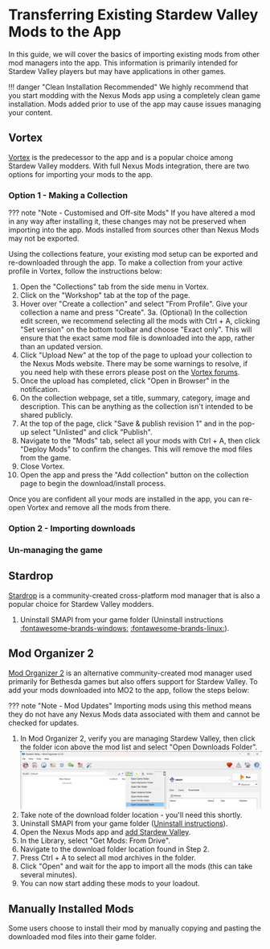 # Transferring Existing Stardew Valley Mods to the App

In this guide, we will cover the basics of importing existing mods from other mod managers into the app. This information is primarily intended for Stardew Valley players but may have applications in other games. 

!!! danger "Clean Installation Recommended"
    We highly recommend that you start modding with the Nexus Mods app using a completely clean game installation. Mods added prior to use of the app may cause issues managing your content.

## Vortex
[Vortex](https://www.nexusmods.com/site/mods/1) is the predecessor to the app and is a popular choice among Stardew Valley modders. With full Nexus Mods integration, there are two options for importing your mods to the app. 

### Option 1 - Making a Collection
??? note "Note - Customised and Off-site Mods"
    If you have altered a mod in any way after installing it, these changes may not be preserved when importing into the app. Mods installed from sources other than Nexus Mods may not be exported. 

Using the collections feature, your existing mod setup can be exported and re-downloaded through the app. To make a collection from your active profile in Vortex, follow the instructions below:

1. Open the "Collections" tab from the side menu in Vortex.
2. Click on the "Workshop" tab at the top of the page. 
3. Hover over "Create a collection" and select "From Profile". Give your collection a name and press "Create". 
    3a. (Optional) In the collection edit screen, we recommend selecting all the mods with Ctrl + A, clicking "Set version" on the bottom toolbar and choose "Exact only". This will ensure that the exact same mod file is downloaded into the app, rather than an updated version. 
4. Click "Upload New" at the top of the page to upload your collection to the Nexus Mods website. There may be some warnings to resolve, if you need help with these errors please post on the [Vortex forums](https://forums.nexusmods.com/forum/4306-vortex-support/).
5. Once the upload has completed, click "Open in Browser" in the notification.
6. On the collection webpage, set a title, summary, category, image and description. This can be anything as the collection isn't intended to be shared publicly. 
7. At the top of the page, click "Save & publish revision 1" and in the pop-up select "Unlisted" and click "Publish". 
8. Navigate to the "Mods" tab, select all your mods with Ctrl + A, then click "Deploy Mods" to confirm the changes. This will remove the mod files from the game.
9. Close Vortex.
10. Open the app and press the "Add collection" button on the collection page to begin the download/install process.

Once you are confident all your mods are installed in the app, you can re-open Vortex and remove all the mods from there.

### Option 2 - Importing downloads


### Un-managing the game

## Stardrop
[Stardrop](https://www.nexusmods.com/stardewvalley/mods/10455) is a community-created cross-platform mod manager that is also a popular choice for Stardew Valley modders. 

1. Uninstall SMAPI from your game folder (Uninstall instructions [:fontawesome-brands-windows:](https://stardewvalleywiki.com/Modding:Installing_SMAPI_on_Windows#Uninstall) [:fontawesome-brands-linux:](https://stardewvalleywiki.com/Modding:Installing_SMAPI_on_Linux#Uninstall)).

## Mod Organizer 2
[Mod Organizer 2](https://www.nexusmods.com/skyrimspecialedition/mods/6194) is an alternative community-created mod manager used primarily for Bethesda games but also offers support for Stardew Valley. To add your mods downloaded into MO2 to the app, follow the steps below:

??? note "Note - Mod Updates"
    Importing mods using this method means they do not have any Nexus Mods data associated with them and cannot be checked for updates.

1. In Mod Organizer 2, verify you are managing Stardew Valley, then click the folder icon above the mod list and select "Open Downloads Folder".
    ![The Mod Organizer 2 UI showing the button to open the download folder](../images/MO2DownloadFolder.webp)
2. Take note of the download folder location - you'll need this shortly.
3. Uninstall SMAPI from your game folder ([Uninstall instructions](https://stardewvalleywiki.com/Modding:Installing_SMAPI_on_Windows#Uninstall)).
4. Open the Nexus Mods app and [add Stardew Valley](../gettingstarted/AddGames.md).
5. In the Library, select "Get Mods: From Drive".
6. Navigate to the download folder location found in Step 2.
7. Press Ctrl + A to select all mod archives in the folder.
8. Click "Open" and wait for the app to import all the mods (this can take several minutes).
9. You can now start adding these mods to your loadout.

## Manually Installed Mods
Some users choose to install their mod by manually copying and pasting the downloaded mod files into their game folder. 
